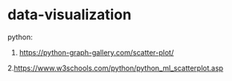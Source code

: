 # data-visualization

python:
1. https://python-graph-gallery.com/scatter-plot/

2.https://www.w3schools.com/python/python_ml_scatterplot.asp
